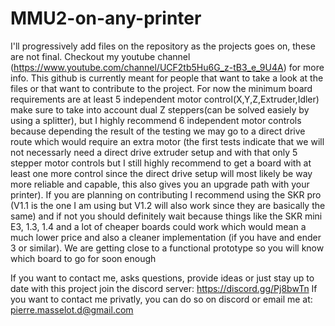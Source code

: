 # MMU2-on-any-printer
I'll progressively add files on the repository as the projects goes on, these are not final. Checkout my youtube channel (https://www.youtube.com/channel/UCF2tb5Hu6G_z-tB3_e_9U4A) for more info. This github is currently meant for people that want to take a look at the files or that want to contribute to the project. For now the minimum  board requirements are at least 5 independent motor control(X,Y,Z,Extruder,Idler) make sure to take into account dual Z steppers(can be solved easiely by using a splitter), but I highly recommend 6 independent motor controls because depending the result of the testing we may go to a direct drive route which would require an extra motor (the first tests indicate that we will not necessarly need a direct drive extruder setup and with that only 5 stepper motor controls but I still highly recommend to get a board with at least one more control since the direct drive setup will most likely be way more reliable and capable, this also gives you an upgrade path with your printer). If you are planning on contributing I recommend using the SKR pro (V1.1 is the one I am using but V1.2 will also work since they are basically the same) and if not you should definitely wait because things like the SKR mini E3, 1.3, 1.4 and a lot of cheaper boards could work which would mean a much lower price and also a cleaner implementation (if you have and ender 3 or similar). We are getting close to a functional prototype so you will know which board to go for soon enough
 
 If you want to contact me, asks questions, provide ideas or just stay up to date with this project join the discord server: https://discord.gg/Pj8bwTn
 If you want to contact me privatly, you can do so on discord or email me at: pierre.masselot.d@gmail.com



